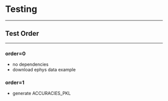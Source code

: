 # Testing
------------
## Test Order
------------
### order=0 
- no dependencies
- download ephys data example

### order=1
- generate ACCURACIES_PKL
